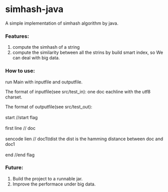 simhash-java
============

A simple implementation of simhash algorithm by java.

### Features:<br />  
1. compute the simhash of a string<br />  
2. compute the similarity between all the strins by build smart index, so We can deal with big data.<br />  

### How to use:
run Main with inputfile and outputfile.<br />  

The format of inputfile(see src/test_in): one doc eachline with the utf8 charset.<br />  

The format of outputfile(see src/test_out): <br />  
start //start flag<br />  
first line // doc<br />  
sencode lien // doc1\tdist the dist is the hamming distance between doc and doc1 <br />  
end //end flag<br />  

### Future:
1. Build the project to a runnable jar.<br />  
2. Improve the performace under big data.<br />  


